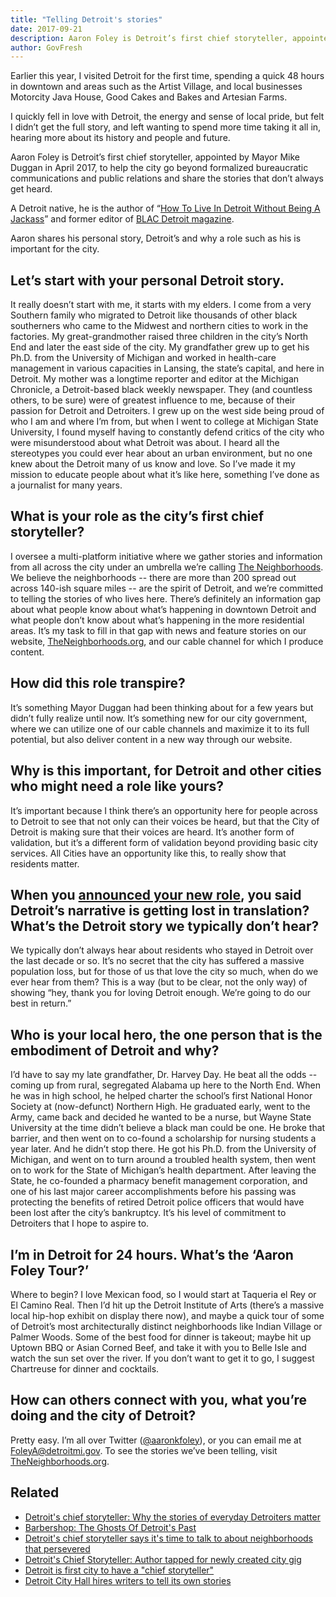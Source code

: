 ```yaml
---
title: "Telling Detroit's stories"
date: 2017-09-21
description: Aaron Foley is Detroit’s first chief storyteller, appointed by Mayor Mike Duggan in April 2017, to help the city go beyond formalized bureaucratic communications and public relations and share the stories that don’t always get heard.
author: GovFresh
---
```




Earlier this year, I visited Detroit for the first time, spending a quick 48 hours in downtown and areas such as the Artist Village, and local businesses Motorcity Java House, Good Cakes and Bakes and Artesian Farms. 

I quickly fell in love with Detroit, the energy and sense of local pride, but felt I didn’t get the full story, and left wanting to spend more time taking it all in, hearing more about its history and people and future.

Aaron Foley is Detroit’s first chief storyteller, appointed by Mayor Mike Duggan in April 2017, to help the city go beyond formalized bureaucratic communications and public relations and share the stories that don’t always get heard.

A Detroit native, he is the author of “<a href="https://www.amazon.com/Live-Detroit-Without-Being-Jackass/dp/0996836705/ref=sr_1_1?ie=UTF8&amp;qid=1503029291&amp;sr=8-1&amp;keywords=how+to+live+in+detroit+without+being+a+jackass">How To Live In Detroit Without Being A Jackass</a>” and former editor of <a href="http://www.blacdetroit.com/">BLAC Detroit magazine</a>.

Aaron shares his personal story, Detroit’s and why a role such as his is important for the city.

<h2>Let’s start with your personal Detroit story.</h2>
It really doesn’t start with me, it starts with my elders. I come from a very Southern family who migrated to Detroit like thousands of other black southerners who came to the Midwest and northern cities to work in the factories. My great-grandmother raised three children in the city’s North End and later the east side of the city. My grandfather grew up to get his Ph.D. from the University of Michigan and worked in health-care management in various capacities in Lansing, the state’s capital, and here in Detroit. My mother was a longtime reporter and editor at the Michigan Chronicle, a Detroit-based black weekly newspaper. They (and countless others, to be sure) were of greatest influence to me, because of their passion for Detroit and Detroiters. I grew up on the west side being proud of who I am and where I’m from, but when I went to college at Michigan State University, I found myself having to constantly defend critics of the city who were misunderstood about what Detroit was about. I heard all the stereotypes you could ever hear about an urban environment, but no one knew about the Detroit many of us know and love. So I’ve made it my mission to educate people about what it’s like here, something I’ve done as a journalist for many years.
<h2>What is your role as the city’s first chief storyteller?</h2>
I oversee a multi-platform initiative where we gather stories and information from all across the city under an umbrella we’re calling <a href="http://theneighborhoods.org">The Neighborhoods</a>. We believe the neighborhoods -- there are more than 200 spread out across 140-ish square miles -- are the spirit of Detroit, and we’re committed to telling the stories of who lives here. There’s definitely an information gap about what people know about what’s happening in downtown Detroit and what people don’t know about what’s happening in the more residential areas. It’s my task to fill in that gap with news and feature stories on our website, <a href="http://theneighborhoods.org">TheNeighborhoods.org</a>, and our cable channel for which I produce content.
<h2>How did this role transpire?</h2>
It’s something Mayor Duggan had been thinking about for a few years but didn’t fully realize until now. It’s something new for our city government, where we can utilize one of our cable channels and maximize it to its full potential, but also deliver content in a new way through our website. 
<h2>Why is this important, for Detroit and other cities who might need a role like yours?</h2>
It’s important because I think there’s an opportunity here for people across to Detroit to see that not only can their voices be heard, but that the City of Detroit is making sure that their voices are heard. It’s another form of validation, but it’s a different form of validation beyond providing basic city services. All Cities have an opportunity like this, to really show that residents matter.
<h2>When you <a href="http://www.modeldmedia.com/features/chief-storyteller-040817.aspx">announced your new role</a>, you said Detroit’s narrative is getting lost in translation? What’s the Detroit story we typically don’t hear?</h2>
We typically don’t always hear about residents who stayed in Detroit over the last decade or so. It’s no secret that the city has suffered a massive population loss, but for those of us that love the city so much, when do we ever hear from them? This is a way (but to be clear, not the only way) of showing “hey, thank you for loving Detroit enough. We’re going to do our best in return.”
<h2>Who is your local hero, the one person that is the embodiment of Detroit and why?</h2>
I’d have to say my late grandfather, Dr. Harvey Day. He beat all the odds -- coming up from rural, segregated Alabama up here to the North End. When he was in high school, he helped charter the school’s first National Honor Society at (now-defunct) Northern High. He graduated early, went to the Army, came back and decided he wanted to be a nurse, but Wayne State University at the time didn’t believe a black man could be one. He broke that barrier, and then went on to co-found a scholarship for nursing students a year later. And he didn’t stop there. He got his Ph.D. from the University of Michigan, and went on to turn around a troubled health system, then went on to work for the State of Michigan’s health department. After leaving the State, he co-founded a pharmacy benefit management corporation, and one of his last major career accomplishments before his passing was protecting the benefits of retired Detroit police officers that would have been lost after the city’s bankruptcy. It’s his level of commitment to Detroiters that I hope to aspire to.
<h2>I’m in Detroit for 24 hours. What’s the ‘Aaron Foley Tour?’</h2>
Where to begin? I love Mexican food, so I would start at Taqueria el Rey or El Camino Real. Then I’d hit up the Detroit Institute of Arts (there’s a massive local hip-hop exhibit on display there now), and maybe a quick tour of some of Detroit’s most architecturally distinct neighborhoods like Indian Village or Palmer Woods. Some of the best food for dinner is takeout; maybe hit up Uptown BBQ or Asian Corned Beef, and take it with you to Belle Isle and watch the sun set over the river. If you don’t want to get it to go, I suggest Chartreuse for dinner and cocktails.
<h2>How can others connect with you, what you’re doing and the city of Detroit?</h2>
Pretty easy. I’m all over Twitter (<a href="https://twitter.com/aaronkfoley">@aaronkfoley</a>), or you can email me at <a href="mailto:FoleyA@detroitmi.gov">FoleyA@detroitmi.gov</a>. To see the stories we’ve been telling, visit <a href="http://theneighborhoods.org">TheNeighborhoods.org</a>.
<h2>Related</h2>
<ul>
 	<li><a href="http://www.modeldmedia.com/features/chief-storyteller-040817.aspx">Detroit's chief storyteller: Why the stories of everyday Detroiters matter</a></li>
 	<li><a href="http://www.npr.org/2017/07/22/538773028/barbershop-the-ghosts-of-detroits-past">Barbershop: The Ghosts Of Detroit's Past</a></li>
 	<li><a href="https://www.marketplace.org/2017/07/24/economy/telling-stories-about-detroit-of-by-for-detroiters">Detroit's chief storyteller says it's time to talk to about neighborhoods that persevered</a></li>
 	<li><a href="http://www.wxyz.com/news/region/detroit/detroits-chief-storyteller-author-tapped-for-newly-created-city-gig">Detroit's Chief Storyteller: Author tapped for newly created city gig</a></li>
 	<li><a href="http://michiganradio.org/post/detroit-first-city-have-chief-storyteller">Detroit is first city to have a "chief storyteller"</a></li>
 	<li><a href="http://www.detroitnews.com/story/news/local/detroit-city/2017/05/11/detroit-city-hall-writer-foley-storyteller/101581252/">Detroit City Hall hires writers to tell its own stories</a></li>
</ul>
